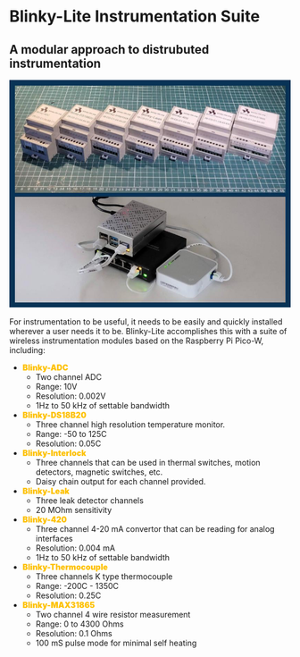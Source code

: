 # Blinky-Lite Instrumentation Suite
## A modular approach to distrubuted instrumentation

<div class="row t30">
    <img src="BLInstSuite.jpg" >
</div>

For instrumentation to be useful, it needs to be easily and quickly installed wherever a user needs it to be. Blinky-Lite accomplishes this with a suite of wireless instrumentation modules based on the Raspberry Pi Pico-W, including:
- <span style="color:#fdc100;font-weight:900;">Blinky-ADC</span>
  - Two channel ADC
  - Range: 10V
  - Resolution:  0.002V 
  - 1Hz to 50 kHz of settable bandwidth
- <span style="color:#fdc100;font-weight:900;">Blinky-DS18B20</span>
  - Three channel high resolution temperature monitor.
  - Range: -50 to 125C 
  - Resolution: 0.05C
- <span style="color:#fdc100;font-weight:900;">Blinky-Interlock</span>
  - Three channels that can be used in thermal switches, motion detectors, magnetic switches, etc.
  - Daisy chain output for each channel provided. 
- <span style="color:#fdc100;font-weight:900;">Blinky-Leak</span>
  - Three leak detector channels
  - 20 MOhm sensitivity
- <span style="color:#fdc100;font-weight:900;">Blinky-420</span>
  - Three channel 4-20 mA convertor that can be reading for analog interfaces
  - Resolution: 0.004 mA
  - 1Hz to 50 kHz of settable bandwidth
- <span style="color:#fdc100;font-weight:900;">Blinky-Thermocouple</span>
  - Three channels K type thermocouple
  - Range: -200C - 1350C
  - Resolution: 0.25C
- <span style="color:#fdc100;font-weight:900;">Blinky-MAX31865</span>
  - Two channel 4 wire resistor measurement
  - Range: 0 to 4300 Ohms
  - Resolution: 0.1 Ohms
  - 100 mS pulse mode for minimal self heating
